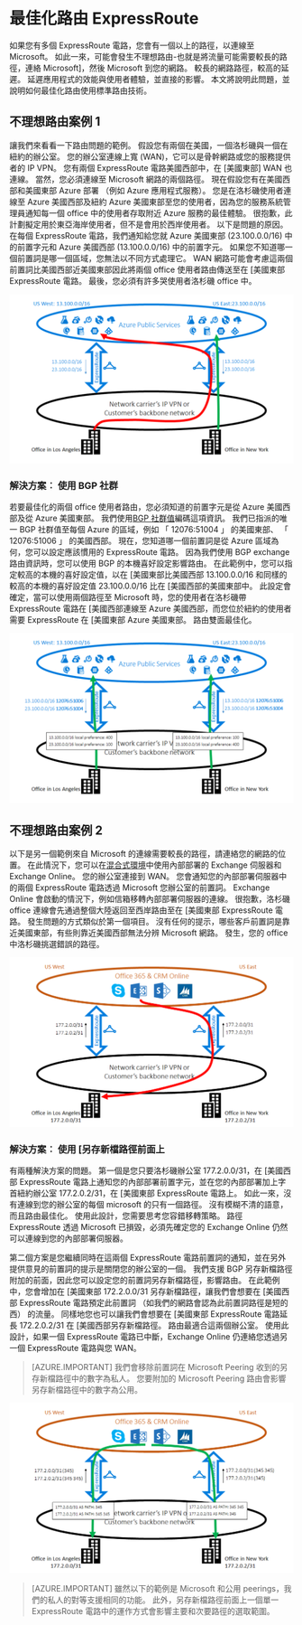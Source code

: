 <properties
   pageTitle="最佳化 ExpressRoute 路由 |Microsoft Azure"
   description="本頁面提供最佳化路由時客戶會有一個以上 ExpressRoute 電路 Microsoft 與客戶的 corp 網路之間連線的詳細資料。"
   documentationCenter="na"
   services="expressroute"
   authors="charwen"
   manager="carmonm"
   editor=""/>
<tags
   ms.service="expressroute"
   ms.devlang="na"
   ms.topic="get-started-article"
   ms.tgt_pltfrm="na"
   ms.workload="infrastructure-services"
   ms.date="10/10/2016"
   ms.author="charwen"/>

# <a name="optimize-expressroute-routing"></a>最佳化路由 ExpressRoute
如果您有多個 ExpressRoute 電路，您會有一個以上的路徑，以連線至 Microsoft。 如此一來，可能會發生不理想路由-也就是將流量可能需要較長的路徑，連絡 Microsoft]，然後 Microsoft 到您的網路。 較長的網路路徑，較高的延遲。 延遲應用程式的效能與使用者體驗，並直接的影響。 本文將說明此問題，並說明如何最佳化路由使用標準路由技術。

## <a name="suboptimal-routing-case-1"></a>不理想路由案例 1
讓我們來看看一下路由問題的範例。 假設您有兩個在美國，一個洛杉磯與一個在紐約的辦公室。 您的辦公室連線上寬 (WAN)，它可以是骨幹網路或您的服務提供者的 IP VPN。 您有兩個 ExpressRoute 電路美國西部中，在 [美國東部] WAN 也連線。 當然，您必須連線至 Microsoft 網路的兩個路徑。 現在假設您有在美國西部和美國東部 Azure 部署 （例如 Azure 應用程式服務）。 您是在洛杉磯使用者連線至 Azure 美國西部及紐約 Azure 美國東部至您的使用者，因為您的服務系統管理員通知每一個 office 中的使用者存取附近 Azure 服務的最佳體驗。 很抱歉，此計劃擬定用於東亞海岸使用者，但不是會用於西岸使用者。 以下是問題的原因。 在每個 ExpressRoute 電路，我們通知給您就 Azure 美國東部 (23.100.0.0/16) 中的前置字元和 Azure 美國西部 (13.100.0.0/16) 中的前置字元。 如果您不知道哪一個前置詞是哪一個區域，您無法以不同方式處理它。 WAN 網路可能會考慮這兩個前置詞比美國西部近美國東部因此將兩個 office 使用者路由傳送至在 [美國東部 ExpressRoute 電路。 最後，您必須有許多哭使用者洛杉磯 office 中。

![](./media/expressroute-optimize-routing/expressroute-case1-problem.png)

### <a name="solution-use-bgp-communities"></a>解決方案︰ 使用 BGP 社群
若要最佳化的兩個 office 使用者路由，您必須知道的前置字元是從 Azure 美國西部及從 Azure 美國東部。 我們使用[BGP 社群值](expressroute-routing.md)編碼這項資訊。 我們已指派的唯一 BGP 社群值至每個 Azure 的區域，例如 「 12076:51004 」 的美國東部、 「 12076:51006 」 的美國西部。 現在，您知道哪一個前置詞是從 Azure 區域為何，您可以設定應該慣用的 ExpressRoute 電路。 因為我們使用 BGP exchange 路由資訊時，您可以使用 BGP 的本機喜好設定影響路由。 在此範例中，您可以指定較高的本機的喜好設定值，以在 [美國東部比美國西部 13.100.0.0/16 和同樣的較高的本機的喜好設定值 23.100.0.0/16 比在 [美國西部的美國東部中。 此設定會確定，當可以使用兩個路徑至 Microsoft 時，您的使用者在洛杉磯帶 ExpressRoute 電路在 [美國西部連線至 Azure 美國西部，而您位於紐約的使用者需要 ExpressRoute 在 [美國東部 Azure 美國東部。 路由雙面最佳化。 

![](./media/expressroute-optimize-routing/expressroute-case1-solution.png)

## <a name="suboptimal-routing-case-2"></a>不理想路由案例 2
以下是另一個範例來自 Microsoft 的連線需要較長的路徑，請連絡您的網路的位置。 在此情況下，您可以在[混合式環境](https://technet.microsoft.com/library/jj200581%28v=exchg.150%29.aspx)中使用內部部署的 Exchange 伺服器和 Exchange Online。 您的辦公室連接到 WAN。 您會通知您的內部部署伺服器中的兩個 ExpressRoute 電路透過 Microsoft 您辦公室的前置詞。 Exchange Online 會啟動的情況下，例如信箱移轉內部部署伺服器的連線。 很抱歉，洛杉磯 office 連線會先通過整個大陸返回至西岸路由至在 [美國東部 ExpressRoute 電路。 發生問題的方式類似於第一個項目。 沒有任何的提示，哪些客戶前置詞是靠近美國東部，有些則靠近美國西部無法分辨 Microsoft 網路。 發生，您的 office 中洛杉磯挑選錯誤的路徑。

![](./media/expressroute-optimize-routing/expressroute-case2-problem.png)

### <a name="solution-use-as-path-prepending"></a>解決方案︰ 使用 [另存新檔路徑前面上
有兩種解決方案的問題。 第一個是您只要洛杉磯辦公室 177.2.0.0/31，在 [美國西部 ExpressRoute 電路上通知您的內部部署前置字元，並在您的內部部署加上字首紐約辦公室 177.2.0.2/31，在 [美國東部 ExpressRoute 電路上。 如此一來，沒有連線到您的辦公室的每個 microsoft 的只有一個路徑。 沒有模糊不清的語意，而且路由最佳化。 使用此設計，您需要思考您容錯移轉策略。 路徑 ExpressRoute 透過 Microsoft 已損毀，必須先確定您的 Exchange Online 仍然可以連線到您的內部部署伺服器。 

第二個方案是您繼續同時在這兩個 ExpressRoute 電路前置詞的通知，並在另外提供意見的前置詞的提示是關閉您的辦公室的一個。 我們支援 BGP 另存新檔路徑附加的前面，因此您可以設定您的前置詞另存新檔路徑，影響路由。 在此範例中，您會增加在 [美國東部 172.2.0.0/31 另存新檔路徑，讓我們會想要在 [美國西部 ExpressRoute 電路預定此前置詞 （如我們的網路會認為此前置詞路徑是短的西） 的流量。 同樣地您也可以讓我們會想要在 [美國東部 ExpressRoute 電路延長 172.2.0.2/31 在 [美國西部另存新檔路徑。 路由最適合這兩個辦公室。 使用此設計，如果一個 ExpressRoute 電路已中斷，Exchange Online 仍連絡您透過另一個 ExpressRoute 電路與您 WAN。 

>[AZURE.IMPORTANT] 我們會移除前置詞在 Microsoft Peering 收到的另存新檔路徑中的數字為私人。 您要附加的 Microsoft Peering 路由會影響另存新檔路徑中的數字為公用。

![](./media/expressroute-optimize-routing/expressroute-case2-solution.png)

>[AZURE.IMPORTANT] 雖然以下的範例是 Microsoft 和公用 peerings，我們的私人的對等支援相同的功能。 此外，另存新檔路徑前面上一個單一 ExpressRoute 電路中的運作方式會影響主要和次要路徑的選取範圍。
